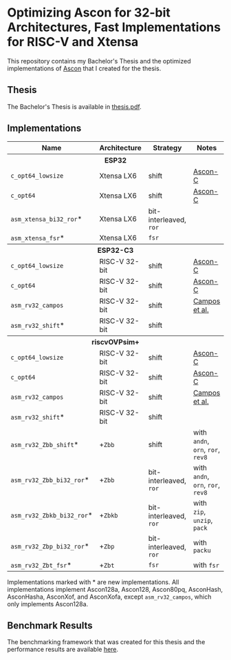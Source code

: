 # Optimizing Ascon for 32-bit Architectures, Fast Implementations for RISC-V and Xtensa

This repository contains my Bachelor's Thesis and the optimized implementations
of [Ascon](https://ascon.iaik.tugraz.at) that I created for the thesis.

## Thesis

The Bachelor's Thesis is available in [thesis.pdf](thesis.pdf).

## Implementations

<table>
  <thead>
      <tr>
        <th>Name</th><th>Architecture</th><th>Strategy</th><th>Notes</th>
      </tr>
  </thead>
  <tbody>
      <tr><th colspan=4 align=center>ESP32</th></tr>
      <tr><td><code>c_opt64_lowsize</code></td><td>Xtensa LX6</td><td>shift</td><td><a href="http://github.com/ascon/ascon-c">Ascon-C</a></td></tr>
      <tr><td><code>c_opt64</code></td><td>Xtensa LX6</td><td>shift</td><td><a href="http://github.com/ascon/ascon-c">Ascon-C</a></td></tr>
      <tr><td><code>asm_xtensa_bi32_ror</code>*</td><td>Xtensa LX6</td><td>bit-interleaved, <code>ror</code></td><td></td></tr>
      <tr><td><code>asm_xtensa_fsr</code>*</td><td>Xtensa LX6</td><td><code>fsr</code></td><td></td></tr>
      <tr><th colspan=4 align=center>ESP32-C3</th></tr>
      <tr><td><code>c_opt64_lowsize</code></td><td>RISC-V 32-bit</td><td>shift</td><td><a href="http://github.com/ascon/ascon-c">Ascon-C</a></td></tr>
      <tr><td><code>c_opt64</code></td><td>RISC-V 32-bit</td><td>shift</td><td><a href="http://github.com/ascon/ascon-c">Ascon-C</a></td></tr>
      <tr><td><code>asm_rv32_campos</code></td><td>RISC-V 32-bit</td><td>shift</td><td><a href="https://github.com/AsmOptC-RiscV/Assembly-Optimized-C-RiscV">Campos et al.</a></td></tr>
      <tr><td><code>asm_rv32_shift</code>*</td><td>RISC-V 32-bit</td><td>shift</td><td></td></tr>
      <tr><th colspan=4 align=center>riscvOVPsim+</th><tr>
      <tr><td><code>c_opt64_lowsize</code></td><td>RISC-V 32-bit</td><td>shift</td><td><a href="http://github.com/ascon/ascon-c">Ascon-C</a></td></tr>
      <tr><td><code>c_opt64</code></td><td>RISC-V 32-bit</td><td>shift</td><td><a href="http://github.com/ascon/ascon-c">Ascon-C</a></td></tr>
      <tr><td><code>asm_rv32_campos</code></td><td>RISC-V 32-bit</td><td>shift</td><td><a href="https://github.com/AsmOptC-RiscV/Assembly-Optimized-C-RiscV">Campos et al.</a></td></tr>
      <tr><td><code>asm_rv32_shift</code>*</td><td>RISC-V 32-bit</td><td>shift</td><td></td></tr>
      <tr><td><code>asm_rv32_Zbb_shift</code>*</td><td>+<code>Zbb</code></td><td>shift</td><td>with <code>andn</code>, <code>orn</code>, <code>ror</code>, <code>rev8</code></td></tr>
      <tr><td><code>asm_rv32_Zbb_bi32_ror</code>*</td><td>+<code>Zbb</code></td><td>bit-interleaved, <code>ror</code></td><td>with <code>andn</code>, <code>orn</code>, <code>ror</code>, <code>rev8</code></td></tr>
      <tr><td><code>asm_rv32_Zbkb_bi32_ror</code>*</td><td>+<code>Zbkb</code></td><td>bit-interleaved, <code>ror</code></td><td>with <code>zip</code>, <code>unzip</code>, <code>pack</code></td></tr>
      <tr><td><code>asm_rv32_Zbp_bi32_ror</code>*</td><td>+<code>Zbp</code></td><td>bit-interleaved, <code>ror</code></td><td>with <code>packu</code></td></tr>
      <tr><td><code>asm_rv32_Zbt_fsr</code>*</td><td>+<code>Zbt</code></td><td><code>fsr</code></td><td>with <code>fsr</code></td></tr>
  </tbody>
</table>

Implementations marked with \* are new implementations. All implementations
implement Ascon128a, Ascon128, Ascon80pq, AsconHash, AsconHasha, AsconXof, and
AsconXofa, except `asm_rv32_campos`, which only implements Ascon128a.

## Benchmark Results

The benchmarking framework that was created for this thesis and the performance
results are available
[here](https://gitlab.tugraz.at/247B03DB02C337C2/lwc-cryptobench).


